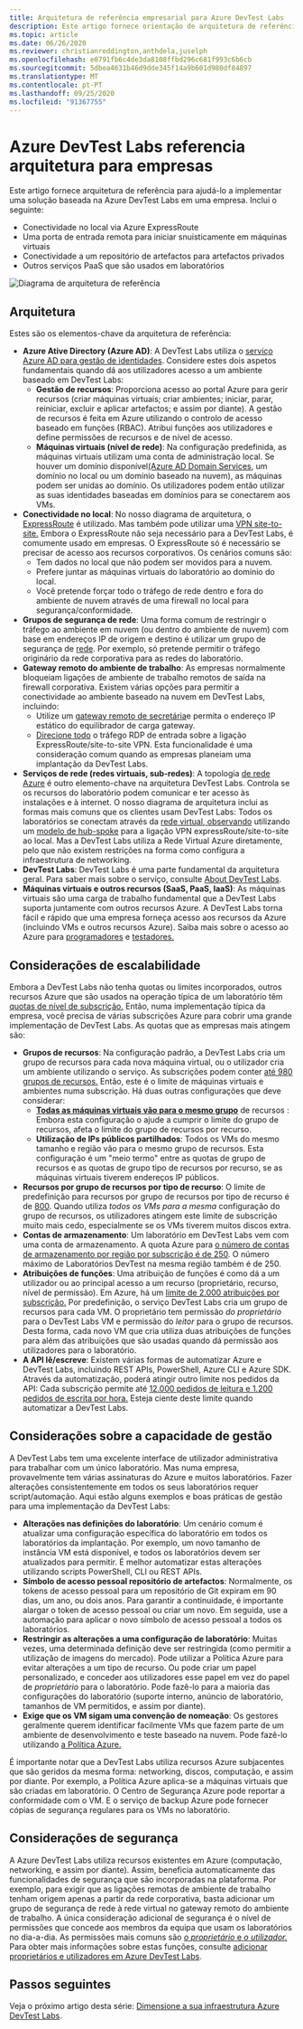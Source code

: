 ```yaml
---
title: Arquitetura de referência empresarial para Azure DevTest Labs
description: Este artigo fornece orientação de arquitetura de referência para a Azure DevTest Labs em uma empresa.
ms.topic: article
ms.date: 06/26/2020
ms.reviewer: christianreddington,anthdela,juselph
ms.openlocfilehash: e0791fb6c4de3da8108ffbd296c681f993c6b6cb
ms.sourcegitcommit: 5dbea4631b46d9dde345f14a9b601d980df84897
ms.translationtype: MT
ms.contentlocale: pt-PT
ms.lasthandoff: 09/25/2020
ms.locfileid: "91367755"
---
```

# <a name="azure-devtest-labs-reference-architecture-for-enterprises"></a>Azure DevTest Labs referencia arquitetura para empresas
Este artigo fornece arquitetura de referência para ajudá-lo a implementar uma solução baseada na Azure DevTest Labs em uma empresa. Inclui o seguinte:
- Conectividade no local via Azure ExpressRoute
- Uma porta de entrada remota para iniciar snuisticamente em máquinas virtuais
- Conectividade a um repositório de artefactos para artefactos privados
- Outros serviços PaaS que são usados em laboratórios

![Diagrama de arquitetura de referência](./media/devtest-lab-reference-architecture/reference-architecture.png)

## <a name="architecture"></a>Arquitetura
Estes são os elementos-chave da arquitetura de referência:

- **Azure Ative Directory (Azure AD)**: A DevTest Labs utiliza o [serviço Azure AD para gestão de identidades](../active-directory/fundamentals/active-directory-whatis.md). Considere estes dois aspetos fundamentais quando dá aos utilizadores acesso a um ambiente baseado em DevTest Labs:
    - **Gestão de recursos**: Proporciona acesso ao portal Azure para gerir recursos (criar máquinas virtuais; criar ambientes; iniciar, parar, reiniciar, excluir e aplicar artefactos; e assim por diante). A gestão de recursos é feita em Azure utilizando o controlo de acesso baseado em funções (RBAC). Atribui funções aos utilizadores e define permissões de recursos e de nível de acesso.
    - **Máquinas virtuais (nível de rede)**: Na configuração predefinida, as máquinas virtuais utilizam uma conta de administração local. Se houver um domínio disponível[(Azure AD Domain Services](../active-directory-domain-services/overview.md), um domínio no local ou um domínio baseado na nuvem), as máquinas podem ser unidas ao domínio. Os utilizadores podem então utilizar as suas identidades baseadas em domínios para se conectarem aos VMs.
- **Conectividade no local**: No nosso diagrama de arquitetura, o [ExpressRoute](../expressroute/expressroute-introduction.md) é utilizado. Mas também pode utilizar uma [VPN site-to-site.](../vpn-gateway/vpn-gateway-about-vpn-gateway-settings.md) Embora o ExpressRoute não seja necessário para a DevTest Labs, é comumente usado em empresas. O ExpressRoute só é necessário se precisar de acesso aos recursos corporativos. Os cenários comuns são:
    - Tem dados no local que não podem ser movidos para a nuvem.
    - Prefere juntar as máquinas virtuais do laboratório ao domínio do local.
    - Você pretende forçar todo o tráfego de rede dentro e fora do ambiente de nuvem através de uma firewall no local para segurança/conformidade.
- **Grupos de segurança de rede**: Uma forma comum de restringir o tráfego ao ambiente em nuvem (ou dentro do ambiente de nuvem) com base em endereços IP de origem e destino é utilizar um grupo de segurança de [rede](../virtual-network/security-overview.md). Por exemplo, só pretende permitir o tráfego originário da rede corporativa para as redes do laboratório.
- **Gateway remoto do ambiente de trabalho**: As empresas normalmente bloqueiam ligações de ambiente de trabalho remotos de saída na firewall corporativa. Existem várias opções para permitir a conectividade ao ambiente baseado na nuvem em DevTest Labs, incluindo:
  - Utilize um [gateway remoto de secretária](/windows-server/remote/remote-desktop-services/desktop-hosting-logical-architecture)e permita o endereço IP estático do equilibrador de carga gateway.
  - [Direcione todo](../vpn-gateway/vpn-gateway-forced-tunneling-rm.md) o tráfego RDP de entrada sobre a ligação ExpressRoute/site-to-site VPN. Esta funcionalidade é uma consideração comum quando as empresas planeiam uma implantação da DevTest Labs.
- **Serviços de rede (redes virtuais, sub-redes)**: A topologia [de rede Azure](../networking/networking-overview.md) é outro elemento-chave na arquitetura DevTest Labs. Controla se os recursos do laboratório podem comunicar e ter acesso às instalações e à internet. O nosso diagrama de arquitetura inclui as formas mais comuns que os clientes usam DevTest Labs: Todos os laboratórios se conectam através da [rede virtual, observando](../virtual-network/virtual-network-peering-overview.md) utilizando um [modelo de hub-spoke](/azure/architecture/reference-architectures/hybrid-networking/hub-spoke) para a ligação VPN expressRoute/site-to-site ao local. Mas a DevTest Labs utiliza a Rede Virtual Azure diretamente, pelo que não existem restrições na forma como configura a infraestrutura de networking.
- **DevTest Labs**: DevTest Labs é uma parte fundamental da arquitetura geral. Para saber mais sobre o serviço, consulte [About DevTest Labs](devtest-lab-overview.md).
- **Máquinas virtuais e outros recursos (SaaS, PaaS, IaaS)**: As máquinas virtuais são uma carga de trabalho fundamental que a DevTest Labs suporta juntamente com outros recursos Azure. A DevTest Labs torna fácil e rápido que uma empresa forneça acesso aos recursos da Azure (incluindo VMs e outros recursos Azure). Saiba mais sobre o acesso ao Azure para [programadores](devtest-lab-developer-lab.md) e [testadores.](devtest-lab-test-env.md)

## <a name="scalability-considerations"></a>Considerações de escalabilidade
Embora a DevTest Labs não tenha quotas ou limites incorporados, outros recursos Azure que são usados na operação típica de um laboratório têm [quotas de nível de subscrição.](../azure-resource-manager/management/azure-subscription-service-limits.md) Então, numa implementação típica da empresa, você precisa de várias subscrições Azure para cobrir uma grande implementação de DevTest Labs. As quotas que as empresas mais atingem são:

- **Grupos de recursos**: Na configuração padrão, a DevTest Labs cria um grupo de recursos para cada nova máquina virtual, ou o utilizador cria um ambiente utilizando o serviço. As subscrições podem conter [até 980 grupos de recursos.](../azure-resource-manager/management/azure-subscription-service-limits.md#subscription-limits) Então, este é o limite de máquinas virtuais e ambientes numa subscrição. Há duas outras configurações que deve considerar:
    - **[Todas as máquinas virtuais vão para o mesmo grupo](resource-group-control.md)** de recursos : Embora esta configuração o ajude a cumprir o limite do grupo de recursos, afeta o limite do grupo de recursos por recurso.
    - **Utilização de IPs públicos partilhados**: Todos os VMs do mesmo tamanho e região vão para o mesmo grupo de recursos. Esta configuração é um "meio termo" entre as quotas de grupo de recursos e as quotas de grupo tipo de recursos por recurso, se as máquinas virtuais tiverem endereços IP públicos.
- **Recursos por grupo de recursos por tipo de recurso**: O limite de predefinição para recursos por grupo de recursos por tipo de recurso é de [800](../azure-resource-manager/management/azure-subscription-service-limits.md#resource-group-limits).  Quando utiliza *todos os VMs para a mesma* configuração do grupo de recursos, os utilizadores atingem este limite de subscrição muito mais cedo, especialmente se os VMs tiverem muitos discos extra.
- **Contas de armazenamento**: Um laboratório em DevTest Labs vem com uma conta de armazenamento. A quota Azure para [o número de contas de armazenamento por região por subscrição é de 250](../azure-resource-manager/management/azure-subscription-service-limits.md#storage-limits). O número máximo de Laboratórios DevTest na mesma região também é de 250.
- **Atribuições de funções**: Uma atribuição de funções é como dá a um utilizador ou ao principal acesso a um recurso (proprietário, recurso, nível de permissão). Em Azure, há um [limite de 2.000 atribuições por subscrição.](../azure-resource-manager/management/azure-subscription-service-limits.md#azure-role-based-access-control-limits) Por predefinição, o serviço DevTest Labs cria um grupo de recursos para cada VM. O proprietário tem permissão *do proprietário* para o DevTest Labs VM e permissão do *leitor* para o grupo de recursos. Desta forma, cada novo VM que cria utiliza duas atribuições de funções para além das atribuições que são usadas quando dá permissão aos utilizadores para o laboratório.
- **A API lê/escreve**: Existem várias formas de automatizar Azure e DevTest Labs, incluindo REST APIs, PowerShell, Azure CLI e Azure SDK. Através da automatização, poderá atingir outro limite nos pedidos da API: Cada subscrição permite até [12.000 pedidos de leitura e 1.200 pedidos de escrita por hora.](../azure-resource-manager/management/request-limits-and-throttling.md) Esteja ciente deste limite quando automatizar a DevTest Labs.

## <a name="manageability-considerations"></a>Considerações sobre a capacidade de gestão
A DevTest Labs tem uma excelente interface de utilizador administrativa para trabalhar com um único laboratório. Mas numa empresa, provavelmente tem várias assinaturas do Azure e muitos laboratórios. Fazer alterações consistentemente em todos os seus laboratórios requer script/automação. Aqui estão alguns exemplos e boas práticas de gestão para uma implementação da DevTest Labs:

- **Alterações nas definições do laboratório**: Um cenário comum é atualizar uma configuração específica do laboratório em todos os laboratórios da implantação. Por exemplo, um novo tamanho de instância VM está disponível, e todos os laboratórios devem ser atualizados para permitir. É melhor automatizar estas alterações utilizando scripts PowerShell, CLI ou REST APIs.  
- **Símbolo de acesso pessoal repositório de artefactos**: Normalmente, os tokens de acesso pessoal para um repositório de Git expiram em 90 dias, um ano, ou dois anos. Para garantir a continuidade, é importante alargar o token de acesso pessoal ou criar um novo. Em seguida, use a automação para aplicar o novo símbolo de acesso pessoal a todos os laboratórios.
- **Restringir as alterações a uma configuração de laboratório**: Muitas vezes, uma determinada definição deve ser restringida (como permitir a utilização de imagens do mercado). Pode utilizar a Política Azure para evitar alterações a um tipo de recurso. Ou pode criar um papel personalizado, e conceder aos utilizadores esse papel em vez do papel de *proprietário* para o laboratório. Pode fazê-lo para a maioria das configurações do laboratório (suporte interno, anúncio de laboratório, tamanhos de VM permitidos, e assim por diante).
- **Exige que os VM sigam uma convenção de nomeação**: Os gestores geralmente querem identificar facilmente VMs que fazem parte de um ambiente de desenvolvimento e teste baseado na nuvem. Pode fazê-lo utilizando [a Política Azure.](https://github.com/Azure/azure-policy/tree/master/samples/TextPatterns/allow-multiple-name-patterns)

É importante notar que a DevTest Labs utiliza recursos Azure subjacentes que são geridos da mesma forma: networking, discos, computação, e assim por diante. Por exemplo, a Política Azure aplica-se a máquinas virtuais que são criadas em laboratório. O Centro de Segurança Azure pode reportar a conformidade com o VM. E o serviço de backup Azure pode fornecer cópias de segurança regulares para os VMs no laboratório.

## <a name="security-considerations"></a>Considerações de segurança
A Azure DevTest Labs utiliza recursos existentes em Azure (computação, networking, e assim por diante). Assim, beneficia automaticamente das funcionalidades de segurança que são incorporadas na plataforma. Por exemplo, para exigir que as ligações remotas de ambiente de trabalho tenham origem apenas a partir da rede corporativa, basta adicionar um grupo de segurança de rede à rede virtual no gateway remoto do ambiente de trabalho. A única consideração adicional de segurança é o nível de permissões que concede aos membros da equipa que usam os laboratórios no dia-a-dia. As permissões mais comuns são [ *o proprietário* e *o utilizador.*](devtest-lab-add-devtest-user.md) Para obter mais informações sobre estas funções, consulte [adicionar proprietários e utilizadores em Azure DevTest Labs](devtest-lab-add-devtest-user.md).

## <a name="next-steps"></a>Passos seguintes
Veja o próximo artigo desta série: [Dimensione a sua infraestrutura Azure DevTest Labs](devtest-lab-guidance-scale.md).
